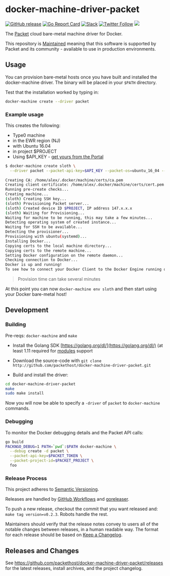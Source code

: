 # docker-machine-driver-packet

[![GitHub release](https://img.shields.io/github/release/packethost/docker-machine-driver-packet/all.svg?style=flat-square)](https://github.com/packethost/docker-machine-driver-packet/releases)
[![Go Report Card](https://goreportcard.com/badge/github.com/packethost/docker-machine-driver-packet)](https://goreportcard.com/report/github.com/packethost/docker-machine-driver-packet)
[![Slack](https://slack.packet.com/badge.svg)](https://slack.packet.com)
[![Twitter Follow](https://img.shields.io/twitter/follow/packethost.svg?style=social&label=Follow)](https://twitter.com/intent/follow?screen_name=packethost)
![](https://img.shields.io/badge/Stability-Maintained-green.svg)

The [Packet](https://packet.com) cloud bare-metal machine driver for Docker.

This repository is [Maintained](https://github.com/packethost/standards/blob/main/maintained-statement.md) meaning that this software is supported by Packet and its community - available to use in production environments.

## Usage

You can provision bare-metal hosts once you have built and installed the docker-machine driver. The binary will be placed in your `$PATH` directory.

Test that the installation worked by typing in:

```sh
docker-machine create --driver packet
```

### Example usage

This creates the following:

* Type0 machine
* in the EWR region (NJ)
* with Ubuntu 16.04
* in project $PROJECT
* Using $API_KEY - [get yours from the Portal](https://app.packet.net/users/me/api-keys)

```sh
$ docker-machine create sloth \
  --driver packet --packet-api-key=$API_KEY --packet-os=ubuntu_16_04 --packet-project-id=$PROJECT --packet-facility-code "ewr1" --packet-plan "baremetal_0"
  
Creating CA: /home/alex/.docker/machine/certs/ca.pem
Creating client certificate: /home/alex/.docker/machine/certs/cert.pem
Running pre-create checks...
Creating machine...
(sloth) Creating SSH key...
(sloth) Provisioning Packet server...
(sloth) Created device ID $PROJECT, IP address 147.x.x.x
(sloth) Waiting for Provisioning...
Waiting for machine to be running, this may take a few minutes...
Detecting operating system of created instance...
Waiting for SSH to be available...
Detecting the provisioner...
Provisioning with ubuntu(systemd)...
Installing Docker...
Copying certs to the local machine directory...
Copying certs to the remote machine...
Setting Docker configuration on the remote daemon...
Checking connection to Docker...
Docker is up and running!
To see how to connect your Docker Client to the Docker Engine running on this virtual machine, run: docker-machine env sloth
```

> Provision time can take several minutes

At this point you can now `docker-machine env sloth` and then start using your Docker bare-metal host!

## Development

### Building

Pre-reqs: `docker-machine` and `make`

* Install the Golang SDK [https://golang.org/dl/](https://golang.org/dl/) (at least 1.11 required for [modules](https://github.com/golang/go/wiki/Modules) support

* Download the source-code with `git clone http://github.com/packethost/docker-machine-driver-packet.git`

* Build and install the driver:

```sh
cd docker-machine-driver-packet
make
sudo make install
```

Now you will now be able to specify a `-driver` of `packet` to `docker-machine` commands.

### Debugging

To monitor the Docker debugging details and the Packet API calls:

```sh
go build
PACKNGO_DEBUG=1 PATH=`pwd`:$PATH docker-machine \
  --debug create -d packet \
  --packet-api-key=$PACKET_TOKEN \
  --packet-project-id=$PACKET_PROJECT \
  foo
```

### Release Process

This project adheres to [Semantic Versioning](http://semver.org/spec/v2.0.0.html).

Releases are handled by [GitHub Workflows](.github/workflows/release.yml) and [goreleaser](.goreleaser.yml).

To push a new release, checkout the commit that you want released and: `make tag version=v0.2.3`.  Robots handle the rest.

Maintainers should verify that the release notes convey to users all of the notable changes between releases, in a human readable way.
The format for each release should be based on [Keep a Changelog](http://keepachangelog.com/en/1.0.0/).

## Releases and Changes

See <https://github.com/packethost/docker-machine-driver-packet/releases> for the latest releases, install archives, and the project changelog.
